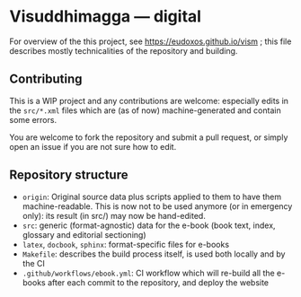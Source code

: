 # Visuddhimagga — digital

For overview of the this project, see https://eudoxos.github.io/vism ; this file describes mostly technicalities of the repository and building.

## Contributing

This is a WIP project and any contributions are welcome: especially edits in the `src/*.xml` files which are (as of now) machine-generated and contain some errors.

You are welcome to fork the repository and submit a pull request, or simply open an issue if you are not sure how to edit.

## Repository structure

* `origin`: Original source data plus scripts applied to them to have them machine-readable. This is now not to be used anymore (or in emergency only): its result (in src/) may now be hand-edited.
* `src`: generic (format-agnostic) data for the e-book (book text, index, glossary and editorial sectioning)
* `latex`, `docbook`, `sphinx`: format-specific files for e-books
* `Makefile`: describes the build process itself, is used both locally and by the CI
* `.github/workflows/ebook.yml`: CI workflow which will re-build all the e-books after each commit to the repository, and deploy the website

